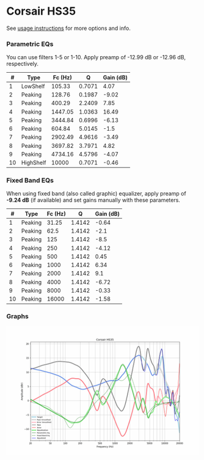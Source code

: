 # Corsair HS35
See [usage instructions](https://github.com/jaakkopasanen/AutoEq#usage) for more options and info.

### Parametric EQs
You can use filters 1-5 or 1-10. Apply preamp of -12.99 dB or -12.96 dB, respectively.

|   # | Type      |   Fc (Hz) |      Q |   Gain (dB) |
|-----|-----------|-----------|--------|-------------|
|   1 | LowShelf  |    105.33 | 0.7071 |        4.07 |
|   2 | Peaking   |    128.76 | 0.1987 |       -9.02 |
|   3 | Peaking   |    400.29 | 2.2409 |        7.85 |
|   4 | Peaking   |   1447.05 | 1.0363 |       16.49 |
|   5 | Peaking   |   3444.84 | 0.6996 |       -6.13 |
|   6 | Peaking   |    604.84 | 5.0145 |       -1.5  |
|   7 | Peaking   |   2902.49 | 4.9616 |       -3.49 |
|   8 | Peaking   |   3697.82 | 3.7971 |        4.82 |
|   9 | Peaking   |   4734.16 | 4.5796 |       -4.07 |
|  10 | HighShelf |  10000    | 0.7071 |       -0.46 |

### Fixed Band EQs
When using fixed band (also called graphic) equalizer, apply preamp of **-9.24 dB** (if available) and set gains manually with these parameters.

|   # | Type    |   Fc (Hz) |      Q |   Gain (dB) |
|-----|---------|-----------|--------|-------------|
|   1 | Peaking |     31.25 | 1.4142 |       -0.64 |
|   2 | Peaking |     62.5  | 1.4142 |       -2.1  |
|   3 | Peaking |    125    | 1.4142 |       -8.5  |
|   4 | Peaking |    250    | 1.4142 |       -4.12 |
|   5 | Peaking |    500    | 1.4142 |        0.45 |
|   6 | Peaking |   1000    | 1.4142 |        6.34 |
|   7 | Peaking |   2000    | 1.4142 |        9.1  |
|   8 | Peaking |   4000    | 1.4142 |       -6.72 |
|   9 | Peaking |   8000    | 1.4142 |       -0.33 |
|  10 | Peaking |  16000    | 1.4142 |       -1.58 |

### Graphs
![](./Corsair%20HS35.png)
